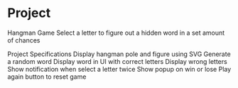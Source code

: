 # Project
Hangman Game
    Select a letter to figure out a hidden word in a set amount of chances

Project Specifications
    Display hangman pole and figure using SVG
    Generate a random word
    Display word in UI with correct letters
    Display wrong letters
    Show notification when select a letter twice
    Show popup on win or lose
    Play again button to reset game
